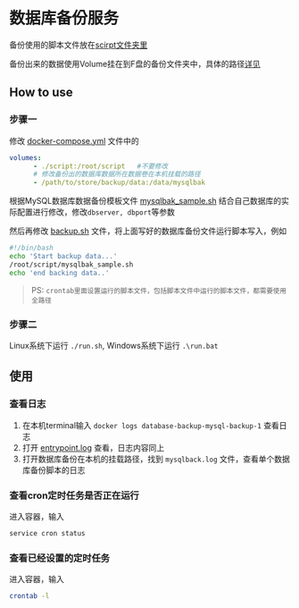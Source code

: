 # 数据库备份服务

备份使用的脚本文件放在[scirpt文件夹里](./script/)

备份出来的数据使用Volume挂在到F盘的备份文件夹中，具体的路径[详见](./docker-compose.yml)

## How to use

### 步骤一

修改 [docker-compose.yml](./docker-compose.yml) 文件中的

```yaml
volumes:
      - ./script:/root/script   #不要修改
      # 修改备份出的数据库数据所在数据卷在本机挂载的路径
      - /path/to/store/backup/data:/data/mysqlbak 
```

根据MySQL数据库数据备份模板文件 [mysqlbak_sample.sh](./script/mysqlbak_sample.sh) 结合自己数据库的实际配置进行修改，修改`dbserver, dbport`等参数


然后再修改 [backup.sh](./script/backup.sh) 文件，将上面写好的数据库备份文件运行脚本写入，例如

```bash
#!/bin/bash
echo 'Start backup data...'
/root/script/mysqlbak_sample.sh
echo 'end backing data..'
```

> PS: `crontab里面设置运行的脚本文件，包括脚本文件中运行的脚本文件，都需要使用全路径`

### 步骤二

Linux系统下运行 `./run.sh`, Windows系统下运行 `.\run.bat`

## 使用

### 查看日志

1. 在本机terminal输入 `docker logs database-backup-mysql-backup-1` 查看日志
2. 打开 [entrypoint.log](./script/entrypoint.log) 查看，日志内容同上
3. 打开数据库备份在本机的挂载路径，找到 `mysqlback.log` 文件，查看单个数据库备份脚本的日志

### 查看cron定时任务是否正在运行

进入容器，输入

```bash
service cron status
```

### 查看已经设置的定时任务

进入容器，输入

```bash
crontab -l
```